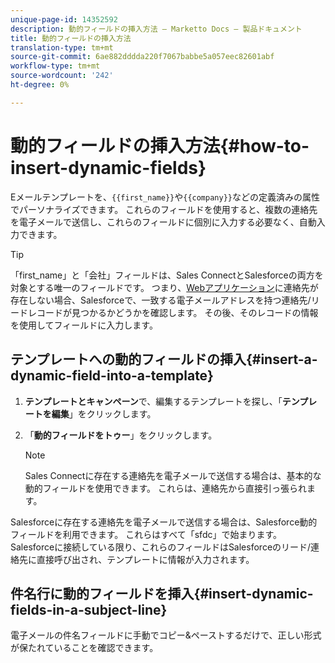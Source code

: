 ```yaml
---
unique-page-id: 14352592
description: 動的フィールドの挿入方法 — Marketto Docs — 製品ドキュメント
title: 動的フィールドの挿入方法
translation-type: tm+mt
source-git-commit: 6ae882dddda220f7067babbe5a057eec82601abf
workflow-type: tm+mt
source-wordcount: '242'
ht-degree: 0%

---
```



# 動的フィールドの挿入方法{#how-to-insert-dynamic-fields}

Eメールテンプレートを、`{{first_name}}`や`{{company}}`などの定義済みの属性でパーソナライズできます。 これらのフィールドを使用すると、複数の連絡先を電子メールで送信し、これらのフィールドに個別に入力する必要なく、自動入力できます。

>[!TIP]
>
>「first_name」と「会社」フィールドは、Sales ConnectとSalesforceの両方を対象とする唯一のフィールドです。 つまり、[Webアプリケーション](https://toutapp.com/login)に連絡先が存在しない場合、Salesforceで、一致する電子メールアドレスを持つ連絡先/リードレコードが見つかるかどうかを確認します。 その後、そのレコードの情報を使用してフィールドに入力します。

## テンプレートへの動的フィールドの挿入{#insert-a-dynamic-field-into-a-template}

1. **テンプレートとキャンペーン**&#x200B;で、編集するテンプレートを探し、「**テンプレートを編集**」をクリックします。

1. 「**動的フィールドをトゥー**」をクリックします。

   >[!NOTE]
   >
   >Sales Connectに存在する連絡先を電子メールで送信する場合は、基本的な動的フィールドを使用できます。 これらは、連絡先から直接引っ張られます。

Salesforceに存在する連絡先を電子メールで送信する場合は、Salesforce動的フィールドを利用できます。 これらはすべて「sfdc」で始まります。 Salesforceに接続している限り、これらのフィールドはSalesforceのリード/連絡先に直接呼び出され、テンプレートに情報が入力されます。

## 件名行に動的フィールドを挿入{#insert-dynamic-fields-in-a-subject-line}

電子メールの件名フィールドに手動でコピー&amp;ペーストするだけで、正しい形式が保たれていることを確認できます。
